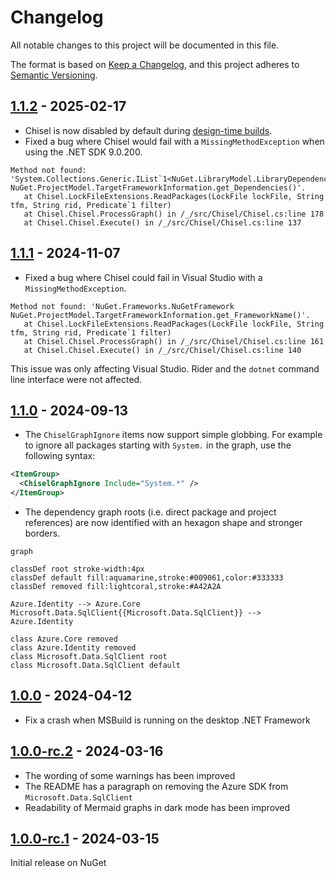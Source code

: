 # Changelog

All notable changes to this project will be documented in this file.

The format is based on [Keep a Changelog](https://keepachangelog.com/en/1.0.0/), and this project adheres to [Semantic Versioning](https://semver.org/spec/v2.0.0.html).

## [1.1.2][1.1.2] - 2025-02-17

* Chisel is now disabled by default during [design-time builds](https://github.com/dotnet/project-system/blob/main/docs/design-time-builds.md).
* Fixed a bug where Chisel would fail with a `MissingMethodException` when using the .NET SDK 9.0.200.
```
Method not found: 'System.Collections.Generic.IList`1<NuGet.LibraryModel.LibraryDependency> NuGet.ProjectModel.TargetFrameworkInformation.get_Dependencies()'.
   at Chisel.LockFileExtensions.ReadPackages(LockFile lockFile, String tfm, String rid, Predicate`1 filter)
   at Chisel.Chisel.ProcessGraph() in /_/src/Chisel/Chisel.cs:line 178
   at Chisel.Chisel.Execute() in /_/src/Chisel/Chisel.cs:line 137
```

## [1.1.1][1.1.1] - 2024-11-07

* Fixed a bug where Chisel could fail in Visual Studio with a `MissingMethodException`.
```
Method not found: 'NuGet.Frameworks.NuGetFramework NuGet.ProjectModel.TargetFrameworkInformation.get_FrameworkName()'.
   at Chisel.LockFileExtensions.ReadPackages(LockFile lockFile, String tfm, String rid, Predicate`1 filter)
   at Chisel.Chisel.ProcessGraph() in /_/src/Chisel/Chisel.cs:line 161
   at Chisel.Chisel.Execute() in /_/src/Chisel/Chisel.cs:line 140
```

This issue was only affecting Visual Studio. Rider and the `dotnet` command line interface were not affected.

## [1.1.0][1.1.0] - 2024-09-13

* The `ChiselGraphIgnore` items now support simple globbing. For example to ignore all packages starting with `System.` in the graph, use the following syntax:

```xml
<ItemGroup>
  <ChiselGraphIgnore Include="System.*" />
</ItemGroup>
```

* The dependency graph roots (i.e. direct package and project references) are now identified with an hexagon shape and stronger borders.

```mermaid
graph

classDef root stroke-width:4px
classDef default fill:aquamarine,stroke:#009061,color:#333333
classDef removed fill:lightcoral,stroke:#A42A2A

Azure.Identity --> Azure.Core
Microsoft.Data.SqlClient{{Microsoft.Data.SqlClient}} --> Azure.Identity

class Azure.Core removed
class Azure.Identity removed
class Microsoft.Data.SqlClient root
class Microsoft.Data.SqlClient default
```

## [1.0.0][1.0.0] - 2024-04-12

* Fix a crash when MSBuild is running on the desktop .NET Framework

## [1.0.0-rc.2][1.0.0-rc.2] - 2024-03-16

* The wording of some warnings has been improved
* The README has a paragraph on removing the Azure SDK from `Microsoft.Data.SqlClient`
* Readability of Mermaid graphs in dark mode has been improved

## [1.0.0-rc.1][1.0.0-rc.1] - 2024-03-15

Initial release on NuGet

[1.1.2]: https://github.com/0xced/Chisel/compare/1.1.1...1.1.2
[1.1.1]: https://github.com/0xced/Chisel/compare/1.1.0...1.1.1
[1.1.0]: https://github.com/0xced/Chisel/compare/1.0.0...1.1.0
[1.0.0]: https://github.com/0xced/Chisel/compare/1.0.0-rc.2...1.0.0
[1.0.0-rc.2]: https://github.com/0xced/Chisel/compare/1.0.0-rc.1...1.0.0-rc.2
[1.0.0-rc.1]: https://github.com/0xced/Chisel/releases/tag/1.0.0-rc.1
